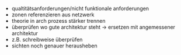 * qualtitätsanforderungen/nicht funktionale anforderungen
* zonen referenzieren aus netzwerk
* theorie in arch prozess stärker trennen
* überprüfen wo gute architektur steht -> ersetzen mit angemessener architektur
* z.B. schreibweise überprüfen
* sichten noch genauer herausheben